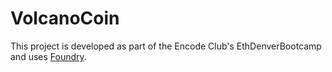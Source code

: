 # VolcanoCoin

This project is developed as part of the Encode Club's EthDenverBootcamp and uses [Foundry](https://getfoundry.sh/).
